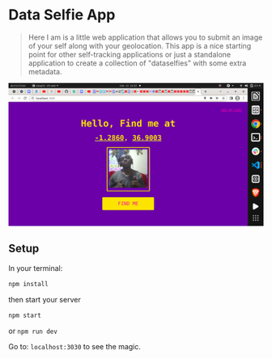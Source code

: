 # Data Selfie App
> Here I am is a little web application that allows you to submit an image of your self along with your geolocation. This app is a nice starting point for other self-tracking applications or just a standalone application to create a collection of "dataselfies" with some extra metadata.

![](assets/cover.png)


## Setup

In your terminal:
```sh
npm install
```

then start your server
```sh
npm start
```
or `npm run dev`

Go to: `localhost:3030` to see the magic.



